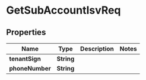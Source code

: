 

# GetSubAccountIsvReq


## Properties

Name | Type | Description | Notes
------------ | ------------- | ------------- | -------------
**tenantSign** | **String** |  | 
**phoneNumber** | **String** |  | 



